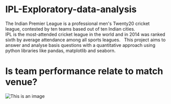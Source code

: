 # IPL-Exploratory-data-analysis
The Indian Premier League is a professional men's Twenty20 cricket league, contested by ten teams based out of ten Indian cities.<br />
IPL is the most-attended cricket league in the world and in 2014 was ranked sixth by average attendance among all sports leagues.
&nbsp;
This project aims to answer and analyse basis questions with a quantitative approach using python libraries like pandas, matplotlib and seaborn.<br />
# Is team performance relate to match venue?
![This is an image](https://github.com/dhawal0024/IPL-Exploratory-data-analysis/blob/19ca50c2ff474aebfefc112ceefc81bbbfcadcdc/home%20ground.png=100x20)
